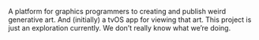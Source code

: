 A platform for graphics programmers to creating and publish weird generative art. And (initially) a tvOS app for viewing that art. This project is just an exploration currently. We don’t really know what we’re doing.
